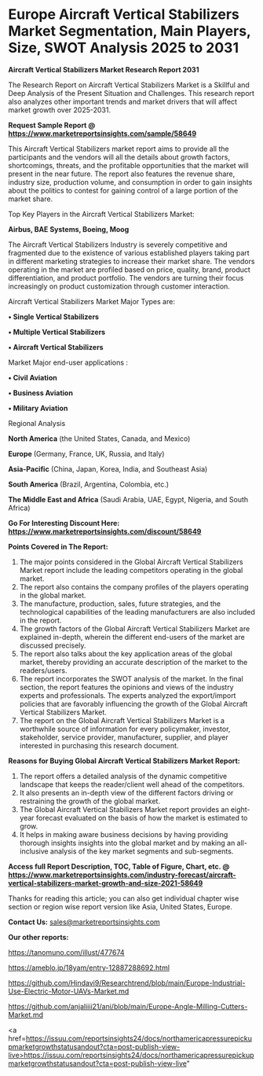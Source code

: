  # Europe Aircraft Vertical Stabilizers Market Segmentation, Main Players, Size, SWOT Analysis 2025 to 2031

<strong>Aircraft Vertical Stabilizers Market Research Report 2031</strong>

The Research Report on Aircraft Vertical Stabilizers Market is a Skillful and Deep Analysis of the Present Situation and Challenges. This research report also analyzes other important trends and market drivers that will affect market growth over 2025-2031.

<strong>Request Sample Report @ <a href=https://www.marketreportsinsights.com/sample/58649>https://www.marketreportsinsights.com/sample/58649</a></strong>

This Aircraft Vertical Stabilizers market report aims to provide all the participants and the vendors will all the details about growth factors, shortcomings, threats, and the profitable opportunities that the market will present in the near future. The report also features the revenue share, industry size, production volume, and consumption in order to gain insights about the politics to contest for gaining control of a large portion of the market share.

Top Key Players in the Aircraft Vertical Stabilizers Market:

<strong>Airbus, BAE Systems, Boeing, Moog</strong>

The Aircraft Vertical Stabilizers Industry is severely competitive and fragmented due to the existence of various established players taking part in different marketing strategies to increase their market share. The vendors operating in the market are profiled based on price, quality, brand, product differentiation, and product portfolio. The vendors are turning their focus increasingly on product customization through customer interaction.

Aircraft Vertical Stabilizers Market Major Types are:

<strong>• Single Vertical Stabilizers

• Multiple Vertical Stabilizers

• Aircraft Vertical Stabilizers</strong>

Market Major end-user applications :

<strong>• Civil Aviation

• Business Aviation

• Military Aviation</strong>

Regional Analysis

</u><strong><b>North America</b></strong> (the United States, Canada, and Mexico)

<strong><b>Europe </b></strong>(Germany, France, UK, Russia, and Italy)

<strong><b>Asia-Pacific</b></strong> (China, Japan, Korea, India, and Southeast Asia)

<strong><b>South America</b></strong> (Brazil, Argentina, Colombia, etc.)

<strong><b>The Middle East and Africa</b></strong> (Saudi Arabia, UAE, Egypt, Nigeria, and South Africa)

<strong>Go For Interesting Discount Here: <a href=https://www.marketreportsinsights.com/discount/58649>https://www.marketreportsinsights.com/discount/58649</a></strong>

<strong>Points Covered in The Report:</strong>
<ol>
  <li>The major points considered in the Global Aircraft Vertical Stabilizers Market report include the leading competitors operating in the global market.</li>
  <li>The report also contains the company profiles of the players operating in the global market.</li>
  <li>The manufacture, production, sales, future strategies, and the technological capabilities of the leading manufacturers are also included in the report.</li>
  <li>The growth factors of the Global Aircraft Vertical Stabilizers Market are explained in-depth, wherein the different end-users of the market are discussed precisely.</li>
  <li>The report also talks about the key application areas of the global market, thereby providing an accurate description of the market to the readers/users.</li>
  <li>The report incorporates the SWOT analysis of the market. In the final section, the report features the opinions and views of the industry experts and professionals. The experts analyzed the export/import policies that are favorably influencing the growth of the Global Aircraft Vertical Stabilizers Market.</li>
  <li>The report on the Global Aircraft Vertical Stabilizers Market is a worthwhile source of information for every policymaker, investor, stakeholder, service provider, manufacturer, supplier, and player interested in purchasing this research document.</li>
</ol>
<strong>Reasons for Buying Global Aircraft Vertical Stabilizers Market Report:</strong>

<ol>
  <li>The report offers a detailed analysis of the dynamic competitive landscape that keeps the reader/client well ahead of the competitors.</li>
  <li>It also presents an in-depth view of the different factors driving or restraining the growth of the global market.</li>
  <li>The Global Aircraft Vertical Stabilizers Market report provides an eight-year forecast evaluated on the basis of how the market is estimated to grow.</li>
  <li>It helps in making aware business decisions by having providing thorough insights insights into the global market and by making an all-inclusive analysis of the key market segments and sub-segments.</li>
</ol>
<strong>Access full Report Description, TOC, Table of Figure, Chart, etc. @ <a href=https://www.marketreportsinsights.com/industry-forecast/aircraft-vertical-stabilizers-market-growth-and-size-2021-58649>https://www.marketreportsinsights.com/industry-forecast/aircraft-vertical-stabilizers-market-growth-and-size-2021-58649</a></strong>


Thanks for reading this article; you can also get individual chapter wise section or region wise report version like Asia, United States, Europe.

<strong>Contact Us:</strong>
sales@marketreportsinsights.com

<strong>Our other reports:</strong>

<a href=https://tanomuno.com/illust/477674>https://tanomuno.com/illust/477674</a>

<a href=https://ameblo.jp/18yam/entry-12887288692.html>https://ameblo.jp/18yam/entry-12887288692.html</a>

<a href=https://github.com/Hindavi9/Researchtrend/blob/main/Europe-Industrial-Use-Electric-Motor-UAVs-Market.md>https://github.com/Hindavi9/Researchtrend/blob/main/Europe-Industrial-Use-Electric-Motor-UAVs-Market.md</a>

<a href=https://github.com/anjaliiii21/ani/blob/main/Europe-Angle-Milling-Cutters-Market.md>https://github.com/anjaliiii21/ani/blob/main/Europe-Angle-Milling-Cutters-Market.md</a>

<a href=https://issuu.com/reportsinsights24/docs/northamericapressurepickupmarketgrowthstatusandout?cta=post-publish-view-live>https://issuu.com/reportsinsights24/docs/northamericapressurepickupmarketgrowthstatusandout?cta=post-publish-view-live</a>"
